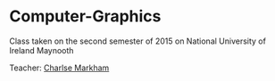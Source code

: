 # Computer-Graphics
Class taken on the second semester of 2015 on National University of Ireland Maynooth

Teacher: [Charlse Markham](http://www.cs.nuim.ie/~charlesm/)
